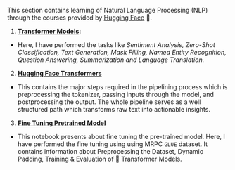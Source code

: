 This section contains learning of Natural Language Processing (NLP) through the courses provided by [Hugging Face](https://huggingface.co/learn/nlp-course/chapter0/1) 🤗.

1. **[Transformer Models](https://github.com/regmi-saugat/HuggingFace/tree/main/01.%20Transformer%20Models):**
- Here, I have performed the tasks like *Sentiment Analysis, Zero-Shot Classification, Text Generation, Mask Filling, Named Entity Recognition, Question Answering, Summarization and Language Translation.*


2. **[Hugging Face Transformers](https://github.com/regmi-saugat/HuggingFace/tree/main/02.%20Hugging%20Face%20Transformers)**
- This contains the major steps required in the pipelining process which is preprocessing the tokenizer, passing inputs through the model, and postprocessing the output. The whole pipeline serves as a well structured path which transforms raw text into actionable insights.


3. **[Fine Tuning Pretrained Model](https://github.com/regmi-saugat/HuggingFace/tree/main/03.%20Fine%20Tuninig%20Pretrained%20Model)**
- This notebook presents about fine tuning the pre-trained model. Here, I have performed the fine tuning using using MRPC `GLUE` dataset. It contains information about Preprocessing the Dataset, Dynamic Padding, Training & Evaluation of 🤗 Transformer Models.


